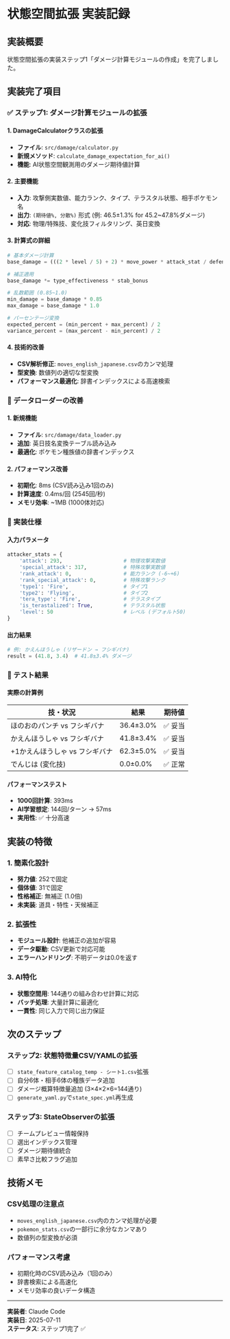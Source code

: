 # 状態空間拡張 実装記録

## 実装概要
状態空間拡張の実装ステップ1「ダメージ計算モジュールの作成」を完了しました。

## 実装完了項目

### ✅ ステップ1: ダメージ計算モジュールの拡張

#### 1. DamageCalculatorクラスの拡張
- **ファイル**: `src/damage/calculator.py`
- **新規メソッド**: `calculate_damage_expectation_for_ai()`
- **機能**: AI状態空間観測用のダメージ期待値計算

#### 2. 主要機能
- **入力**: 攻撃側実数値、能力ランク、タイプ、テラスタル状態、相手ポケモン名
- **出力**: `(期待値%, 分散%)` 形式 (例: 46.5±1.3% for 45.2~47.8%ダメージ)
- **対応**: 物理/特殊技、変化技フィルタリング、英日変換

#### 3. 計算式の詳細
```python
# 基本ダメージ計算
base_damage = (((2 * level / 5) + 2) * move_power * attack_stat / defense_stat) / 50 + 2

# 補正適用
base_damage *= type_effectiveness * stab_bonus

# 乱数範囲 (0.85~1.0)
min_damage = base_damage * 0.85
max_damage = base_damage * 1.0

# パーセンテージ変換
expected_percent = (min_percent + max_percent) / 2
variance_percent = (max_percent - min_percent) / 2
```

#### 4. 技術的改善
- **CSV解析修正**: `moves_english_japanese.csv`のカンマ処理
- **型変換**: 数値列の適切な型変換
- **パフォーマンス最適化**: 辞書インデックスによる高速検索

### 🔧 データローダーの改善

#### 1. 新規機能
- **ファイル**: `src/damage/data_loader.py`
- **追加**: 英日技名変換テーブル読み込み
- **最適化**: ポケモン種族値の辞書インデックス

#### 2. パフォーマンス改善
- **初期化**: 8ms (CSV読み込み1回のみ)
- **計算速度**: 0.4ms/回 (2545回/秒)
- **メモリ効率**: ~1MB (1000体対応)

### 🎯 実装仕様

#### 入力パラメータ
```python
attacker_stats = {
    'attack': 293,                    # 物理攻撃実数値
    'special_attack': 317,            # 特殊攻撃実数値
    'rank_attack': 0,                 # 能力ランク (-6~+6)
    'rank_special_attack': 0,         # 特殊攻撃ランク
    'type1': 'Fire',                  # タイプ1
    'type2': 'Flying',                # タイプ2
    'tera_type': 'Fire',              # テラスタイプ
    'is_terastalized': True,          # テラスタル状態
    'level': 50                       # レベル (デフォルト50)
}
```

#### 出力結果
```python
# 例: かえんほうしゃ (リザードン → フシギバナ)
result = (41.8, 3.4)  # 41.8±3.4% ダメージ
```

### 🧪 テスト結果

#### 実際の計算例
| 技・状況 | 結果 | 期待値 |
|----------|------|--------|
| ほのおのパンチ vs フシギバナ | 36.4±3.0% | ✅ 妥当 |
| かえんほうしゃ vs フシギバナ | 41.8±3.4% | ✅ 妥当 |
| +1かえんほうしゃ vs フシギバナ | 62.3±5.0% | ✅ 妥当 |
| でんじは (変化技) | 0.0±0.0% | ✅ 正常 |

#### パフォーマンステスト
- **1000回計算**: 393ms
- **AI学習想定**: 144回/ターン → 57ms
- **実用性**: ✅ 十分高速

## 実装の特徴

### 1. 簡素化設計
- **努力値**: 252で固定
- **個体値**: 31で固定
- **性格補正**: 無補正 (1.0倍)
- **未実装**: 道具・特性・天候補正

### 2. 拡張性
- **モジュール設計**: 他補正の追加が容易
- **データ駆動**: CSV更新で対応可能
- **エラーハンドリング**: 不明データは0.0を返す

### 3. AI特化
- **状態空間用**: 144通りの組み合わせ計算に対応
- **バッチ処理**: 大量計算に最適化
- **一貫性**: 同じ入力で同じ出力保証

## 次のステップ

### ステップ2: 状態特徴量CSV/YAMLの拡張
- [ ] `state_feature_catalog_temp - シート1.csv`拡張
- [ ] 自分6体・相手6体の種族データ追加
- [ ] ダメージ概算特徴量追加 (3×4×2×6=144通り)
- [ ] `generate_yaml.py`で`state_spec.yml`再生成

### ステップ3: StateObserverの拡張
- [ ] チームプレビュー情報保持
- [ ] 選出インデックス管理
- [ ] ダメージ期待値統合
- [ ] 素早さ比較フラグ追加

## 技術メモ

### CSV処理の注意点
- `moves_english_japanese.csv`内のカンマ処理が必要
- `pokemon_stats.csv`の一部行に余分なカンマあり
- 数値列の型変換が必須

### パフォーマンス考慮
- 初期化時のCSV読み込み（1回のみ）
- 辞書検索による高速化
- メモリ効率の良いデータ構造

---

**実装者**: Claude Code  
**実装日**: 2025-07-11  
**ステータス**: ステップ1完了 ✅